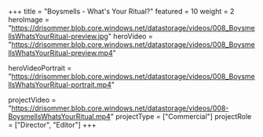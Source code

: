 +++
title = "Boysmells - What's Your Ritual?"
featured = 10
weight = 2
heroImage = "https://drisommer.blob.core.windows.net/datastorage/videos/008_BoysmellsWhatsYourRitual-preview.jpg"
heroVideo = "https://drisommer.blob.core.windows.net/datastorage/videos/008_BoysmellsWhatsYourRitual-preview.mp4"

heroVideoPortrait = "https://drisommer.blob.core.windows.net/datastorage/videos/008_BoysmellsWhatsYourRitual-portrait.mp4"

projectVideo = "https://drisommer.blob.core.windows.net/datastorage/videos/008-BoysmellsWhatsYourRitual.mp4"
projectType = ["Commercial"]
projectRole = ["Director", "Editor"]
+++
